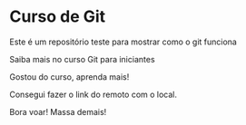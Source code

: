 # Curso de Git 

Este é um repositório teste para mostrar como o git funciona 

Saiba mais no curso Git para iniciantes

Gostou do curso, aprenda mais!

Consegui fazer o link do remoto com o local.

Bora voar! Massa demais!

